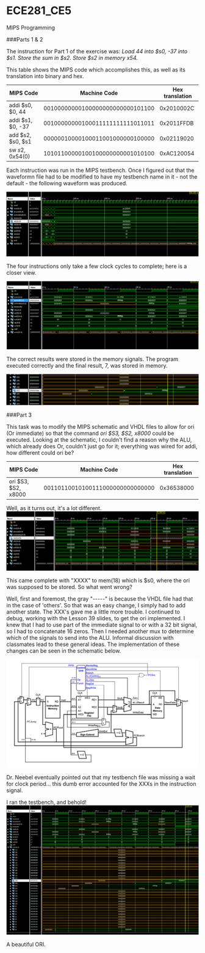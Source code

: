 ECE281_CE5
==========

MIPS Programming

###Parts 1 & 2

The instruction for Part 1 of the exercise was:
_Load 44 into $s0, -37 into $s1. Store the sum in $s2. Store $s2 in  memory x54._

This table shows the MIPS code which accomplishes this, as well as its translation into binary and hex.

|MIPS Code | Machine Code | Hex translation|
-----------|--------------|----------------
addi $s0, $0, 44 | 00100000000100000000000000101100 | 0x2010002C
addi $s1, $0, -37 | 00100000000100011111111111011011 | 0x2011FFDB
add $s2, $s0, $s1 | 00000010000100011001000000100000 | 0x02119020
sw $s2, 0x54($0) | 10101100000100100000000001010100 | 0xAC120054

Each instruction was run in the MIPS testbench. Once I figured out that the waveformn file had to be modified to have my testbench name in it - not the default - the following waveform was produced.

![alt text](https://github.com/byarbrough/ECE281_CE5/blob/master/sim_2_500ns.PNG?raw=true "Part 2 Simulation")

The four instructions only take a few clock cycles to complete; here is a closer view.

![alt text](https://github.com/byarbrough/ECE281_CE5/blob/master/sim_2_zoom.PNG?raw=true "Part 2 Simulation")

The correct results were stored in the memory signals. The program executed correctly and the final result, 7, was stored in memory.

![alt text](https://github.com/byarbrough/ECE281_CE5/blob/master/sim_2_memResults.PNG?raw=true "Part 2 Simulation Results")


###Part 3

This task was to modify the MIPS schematic and VHDL files to allow for ori (Or immediate) so that the command _ori $S3, $S2, x8000_ could be executed. Looking at the schematic, I couldn't find a reason why the ALU, which already does Or, couldn't just go for it; everything was wired for addi, how different could ori be?

|MIPS Code | Machine Code | Hex translation|
-----------|--------------|----------------
ori $S3, $S2, x8000 | 00110110010100111000000000000000 | 0x36538000

Well, as it turns out, it's a lot different.
![alt text](https://github.com/byarbrough/ECE281_CE5/blob/master/firstOri_sim.PNG?raw=true "ori flunk")

This came complete with "XXXX" to mem(18) which is $s0, where the ori was supposed to be stored. So what went wrong?

Well, first and foremost, the gray "-----" is because the VHDL file had that in the case of 'others'. So that was an easy 
change, I simply had to add another state.
The XXX's gave me a little more trouble. I continued to debug, working with the Lesson 39 slides, to get the ori implemented. I knew that I had to use part of the immediate signal to or with a 32 bit signal, so I had to concatenate 16 zeros. Then I needed another mux to determine which of the signals to send into the ALU. Informal discussion with classmates lead to these general ideas. The implementation of these changes can be seen in the schematic below.

![alt text](https://github.com/byarbrough/ECE281_CE5/blob/master/schmatic_MIPS.PNG?raw=true "MIPS Schmatic, modified")

Dr. Neebel eventually pointed out that my testbench file was missing a wait for clock period... this dumb error accounted for the XXXs in the instruction signal.

I ran the testbench, and behold!
![alt text](https://github.com/byarbrough/ECE281_CE5/blob/master/finalSim.PNG?raw=true "Part 3 Simulation")

A beautiful ORI.
